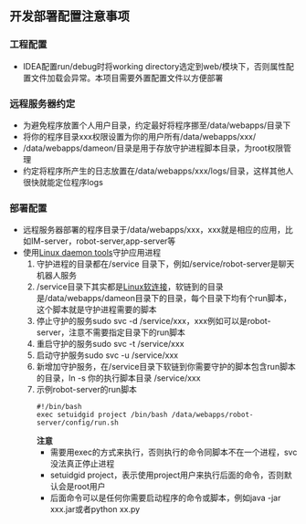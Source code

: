## 开发部署配置注意事项
### 工程配置
+ IDEA配置run/debug时将working directory选定到web/模块下，否则属性配置文件加载会异常。本项目需要外置配置文件以方便部署

### 远程服务器约定
+ 为避免程序放置个人用户目录，约定最好将程序挪至/data/webapps/目录下
+ 将你的程序目录xxx权限设置为你的用户所有/data/webapps/xxx/
+ /data/webapps/dameon/目录是用于存放守护进程脚本目录，为root权限管理
+ 约定将程序所产生的日志放置在/data/webapps/xxx/logs/目录，这样其他人很快就能定位程序logs

### 部署配置
+ 远程服务器部署的程序目录于/data/webapps/xxx，xxx就是相应的应用，比如IM-server，robot-server,app-server等
+ 使用[Linux daemon tools][2]守护应用进程
  1. 守护进程的目录都在/service 目录下，例如/service/robot-server是聊天机器人服务
  2. /service目录下其实都是[Linux软连接][1]，软链到的目录是/data/webapps/dameon目录下的目录，每个目录下均有个run脚本，这个脚本就是守护进程需要的脚本
  3. 停止守护的服务sudo svc -d /service/xxx，xxx例如可以是robot-server，注意不需要指定目录下的run脚本
  4. 重启守护的服务sudo svc -t /service/xxx
  5. 启动守护服务sudo svc -u /service/xxx
  6. 新增加守护服务，在/service目录下软链到你需要守护的脚本包含run脚本的目录，ln -s 你的执行脚本目录 /service/xxx
  7. 示例robot-server的run脚本
     ```
     #!/bin/bash
     exec setuidgid project /bin/bash /data/webapps/robot-server/config/run.sh
     ```
     **注意**
     - 需要用exec的方式来执行，否则执行的命令同脚本不在一个进程，svc没法真正停止进程
     - setuidgid project，表示使用project用户来执行后面的命令，否则默认会是root用户
     - 后面命令可以是任何你需要启动程序的命令或脚本，例如java -jar xxx.jar或者python xx.py
     


[1]: https://www.jianshu.com/p/29acb9329b24 "Linux链接" 
[2]: https://blog.csdn.net/heyutao007/article/details/79042770 "daemon tools"